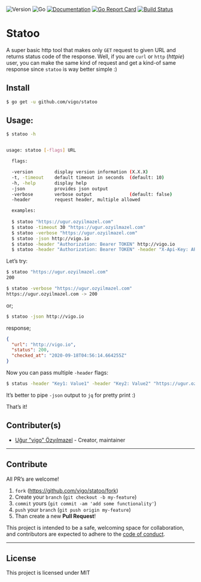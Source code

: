 ![Version](https://img.shields.io/badge/version-0.1.1-orange.svg)
![Go](https://img.shields.io/badge/go-1.15.1-black.svg)
[![Documentation](https://godoc.org/github.com/vigo/statoo?status.svg)](https://pkg.go.dev/github.com/vigo/statoo)
[![Go Report Card](https://goreportcard.com/badge/github.com/vigo/statoo)](https://goreportcard.com/report/github.com/vigo/statoo)
[![Build Status](https://travis-ci.org/vigo/statoo.svg?branch=main)](https://travis-ci.org/vigo/statoo)

# Statoo

A super basic http tool that makes only `GET` request to given URL and returns
status code of the response. Well, if you are `curl` or `http` (*httpie*) user,
you can make the same kind of request and get a kind-of same response since
`statoo` is way better simple :)

## Install

```bash
$ go get -u github.com/vigo/statoo
```

## Usage:

```bash
$ statoo -h


usage: statoo [-flags] URL

  flags:

  -version        display version information (X.X.X)
  -t, -timeout    default timeout in seconds  (default: 10)
  -h, -help       display help
  -json           provides json output
  -verbose        verbose output              (default: false)
  -header         request header, multiple allowed

  examples:
  
  $ statoo "https://ugur.ozyilmazel.com"
  $ statoo -timeout 30 "https://ugur.ozyilmazel.com"
  $ statoo -verbose "https://ugur.ozyilmazel.com"
  $ statoo -json http://vigo.io
  $ statoo -header "Authorization: Bearer TOKEN" http://vigo.io
  $ statoo -header "Authorization: Bearer TOKEN" -header "X-Api-Key: APIKEY" http://vigo.io

```

Let’s try:

```bash
$ statoo "https://ugur.ozyilmazel.com"
200

$ statoo -verbose "https://ugur.ozyilmazel.com"
https://ugur.ozyilmazel.com -> 200
```

or;

```bash
$ statoo -json http://vigo.io
```

response;

```json
{
  "url": "http://vigo.io",
  "status": 200,
  "checked_at": "2020-09-18T04:56:14.664255Z"
}
```

Now you can pass multiple `-header` flags:

```bash
$ status -header "Key1: Value1" -header "Key2: Value2" "https://ugur.ozyilmazel.com"
```

It’s better to pipe `-json` output to `jq` for pretty print :)

That’s it!

## Contributer(s)

* [Uğur "vigo" Özyılmazel](https://github.com/vigo) - Creator, maintainer

---

## Contribute

All PR’s are welcome!

1. `fork` (https://github.com/vigo/statoo/fork)
1. Create your `branch` (`git checkout -b my-feature`)
1. `commit` yours (`git commit -am 'add some functionality'`)
1. `push` your `branch` (`git push origin my-feature`)
1. Than create a new **Pull Request**!

This project is intended to be a safe, welcoming space for collaboration, and
contributors are expected to adhere to the [code of conduct][coc].

---

## License

This project is licensed under MIT

[coc]: https://github.com/vigo/statoo/blob/main/CODE_OF_CONDUCT.md